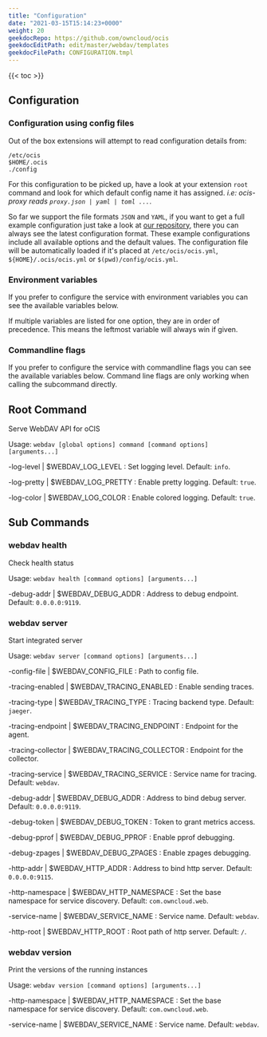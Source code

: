 ```yaml
---
title: "Configuration"
date: "2021-03-15T15:14:23+0000"
weight: 20
geekdocRepo: https://github.com/owncloud/ocis
geekdocEditPath: edit/master/webdav/templates
geekdocFilePath: CONFIGURATION.tmpl
---
```


{{< toc >}}

## Configuration

### Configuration using config files

Out of the box extensions will attempt to read configuration details from:

```console
/etc/ocis
$HOME/.ocis
./config
```

For this configuration to be picked up, have a look at your extension `root` command and look for which default config name it has assigned. *i.e: ocis-proxy reads `proxy.json | yaml | toml ...`*.

So far we support the file formats `JSON` and `YAML`, if you want to get a full example configuration just take a look at [our repository](https://github.com/owncloud/ocis/tree/master/webdav/config), there you can always see the latest configuration format. These example configurations include all available options and the default values. The configuration file will be automatically loaded if it's placed at `/etc/ocis/ocis.yml`, `${HOME}/.ocis/ocis.yml` or `$(pwd)/config/ocis.yml`.

### Environment variables

If you prefer to configure the service with environment variables you can see the available variables below.

If multiple variables are listed for one option, they are in order of precedence. This means the leftmost variable will always win if given.

### Commandline flags

If you prefer to configure the service with commandline flags you can see the available variables below. Command line flags are only working when calling the subcommand directly.

## Root Command

Serve WebDAV API for oCIS

Usage: `webdav [global options] command [command options] [arguments...]`

-log-level |  $WEBDAV_LOG_LEVEL
: Set logging level. Default: `info`.

-log-pretty |  $WEBDAV_LOG_PRETTY
: Enable pretty logging. Default: `true`.

-log-color |  $WEBDAV_LOG_COLOR
: Enable colored logging. Default: `true`.

## Sub Commands

### webdav health

Check health status

Usage: `webdav health [command options] [arguments...]`

-debug-addr |  $WEBDAV_DEBUG_ADDR
: Address to debug endpoint. Default: `0.0.0.0:9119`.

### webdav server

Start integrated server

Usage: `webdav server [command options] [arguments...]`

-config-file |  $WEBDAV_CONFIG_FILE
: Path to config file.

-tracing-enabled |  $WEBDAV_TRACING_ENABLED
: Enable sending traces.

-tracing-type |  $WEBDAV_TRACING_TYPE
: Tracing backend type. Default: `jaeger`.

-tracing-endpoint |  $WEBDAV_TRACING_ENDPOINT
: Endpoint for the agent.

-tracing-collector |  $WEBDAV_TRACING_COLLECTOR
: Endpoint for the collector.

-tracing-service |  $WEBDAV_TRACING_SERVICE
: Service name for tracing. Default: `webdav`.

-debug-addr |  $WEBDAV_DEBUG_ADDR
: Address to bind debug server. Default: `0.0.0.0:9119`.

-debug-token |  $WEBDAV_DEBUG_TOKEN
: Token to grant metrics access.

-debug-pprof |  $WEBDAV_DEBUG_PPROF
: Enable pprof debugging.

-debug-zpages |  $WEBDAV_DEBUG_ZPAGES
: Enable zpages debugging.

-http-addr |  $WEBDAV_HTTP_ADDR
: Address to bind http server. Default: `0.0.0.0:9115`.

-http-namespace |  $WEBDAV_HTTP_NAMESPACE
: Set the base namespace for service discovery. Default: `com.owncloud.web`.

-service-name |  $WEBDAV_SERVICE_NAME
: Service name. Default: `webdav`.

-http-root |  $WEBDAV_HTTP_ROOT
: Root path of http server. Default: `/`.

### webdav version

Print the versions of the running instances

Usage: `webdav version [command options] [arguments...]`

-http-namespace |  $WEBDAV_HTTP_NAMESPACE
: Set the base namespace for service discovery. Default: `com.owncloud.web`.

-service-name |  $WEBDAV_SERVICE_NAME
: Service name. Default: `webdav`.

